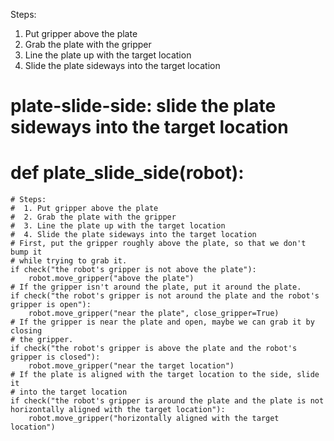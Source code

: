 

Steps:
1. Put gripper above the plate
2. Grab the plate with the gripper 
3. Line the plate up with the target location
4. Slide the plate sideways into the target location

# plate-slide-side: slide the plate sideways into the target location
# def plate_slide_side(robot):
    # Steps:
    #  1. Put gripper above the plate
    #  2. Grab the plate with the gripper 
    #  3. Line the plate up with the target location
    #  4. Slide the plate sideways into the target location
    # First, put the gripper roughly above the plate, so that we don't bump it
    # while trying to grab it.
    if check("the robot's gripper is not above the plate"):
        robot.move_gripper("above the plate")
    # If the gripper isn't around the plate, put it around the plate.
    if check("the robot's gripper is not around the plate and the robot's gripper is open"):
        robot.move_gripper("near the plate", close_gripper=True)
    # If the gripper is near the plate and open, maybe we can grab it by closing
    # the gripper.
    if check("the robot's gripper is above the plate and the robot's gripper is closed"):
        robot.move_gripper("near the target location")
    # If the plate is aligned with the target location to the side, slide it
    # into the target location
    if check("the robot's gripper is around the plate and the plate is not horizontally aligned with the target location"):
        robot.move_gripper("horizontally aligned with the target location")